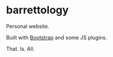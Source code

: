 barrettology
============

Personal website.

Built with <a href="http://getbootstrap.com/">Bootstrap</a> and some JS plugins.

That. Is. All.
